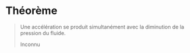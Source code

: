 # Théorème

> Une accélération se produit simultanément avec la diminution de la pression du fluide.
>
> Inconnu